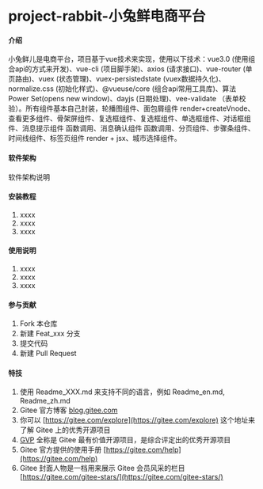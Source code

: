 # project-rabbit-小兔鲜电商平台

#### 介绍
小兔鲜儿是电商平台，项目基于vue技术来实现，使用以下技术：vue3.0 (使用组合api的方式来开发)、vue-cli (项目脚手架)、axios (请求接口)、vue-router (单页路由)、vuex (状态管理)、vuex-persistedstate (vuex数据持久化)、normalize.css (初始化样式)、@vueuse/core (组合api常用工具库)、算法 Power Set(opens new window)、dayjs (日期处理)、vee-validate （表单校验）。所有组件基本自己封装，轮播图组件、面包屑组件 render+createVnode、查看更多组件、骨架屏组件、复选框组件、复选框组件、单选框组件、对话框组件、消息提示组件 函数调用、消息确认组件 函数调用、分页组件、步骤条组件、时间线组件、标签页组件 render + jsx、城市选择组件。

#### 软件架构
软件架构说明


#### 安装教程

1.  xxxx
2.  xxxx
3.  xxxx

#### 使用说明

1.  xxxx
2.  xxxx
3.  xxxx

#### 参与贡献

1.  Fork 本仓库
2.  新建 Feat_xxx 分支
3.  提交代码
4.  新建 Pull Request


#### 特技

1.  使用 Readme\_XXX.md 来支持不同的语言，例如 Readme\_en.md, Readme\_zh.md
2.  Gitee 官方博客 [blog.gitee.com](https://blog.gitee.com)
3.  你可以 [https://gitee.com/explore](https://gitee.com/explore) 这个地址来了解 Gitee 上的优秀开源项目
4.  [GVP](https://gitee.com/gvp) 全称是 Gitee 最有价值开源项目，是综合评定出的优秀开源项目
5.  Gitee 官方提供的使用手册 [https://gitee.com/help](https://gitee.com/help)
6.  Gitee 封面人物是一档用来展示 Gitee 会员风采的栏目 [https://gitee.com/gitee-stars/](https://gitee.com/gitee-stars/)
